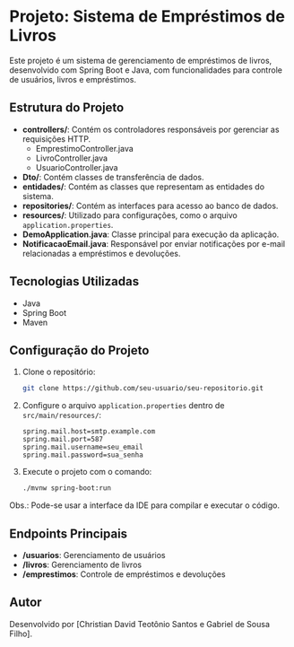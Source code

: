 # Projeto: Sistema de Empréstimos de Livros

Este projeto é um sistema de gerenciamento de empréstimos de livros, desenvolvido com Spring Boot e Java, com funcionalidades para controle de usuários, livros e empréstimos.

## Estrutura do Projeto

- **controllers/**: Contém os controladores responsáveis por gerenciar as requisições HTTP.
  - EmprestimoController.java
  - LivroController.java
  - UsuarioController.java
- **Dto/**: Contém classes de transferência de dados.
- **entidades/**: Contém as classes que representam as entidades do sistema.
- **repositories/**: Contém as interfaces para acesso ao banco de dados.
- **resources/**: Utilizado para configurações, como o arquivo `application.properties`.
- **DemoApplication.java**: Classe principal para execução da aplicação.
- **NotificacaoEmail.java**: Responsável por enviar notificações por e-mail relacionadas a empréstimos e devoluções.

## Tecnologias Utilizadas
- Java
- Spring Boot
- Maven

## Configuração do Projeto
1. Clone o repositório:
    ```bash
    git clone https://github.com/seu-usuario/seu-repositorio.git
    ```
2. Configure o arquivo `application.properties` dentro de `src/main/resources/`:
    ```properties
    spring.mail.host=smtp.example.com
    spring.mail.port=587
    spring.mail.username=seu_email
    spring.mail.password=sua_senha
    ```
3. Execute o projeto com o comando:
    ```bash
    ./mvnw spring-boot:run
    ```
Obs.: Pode-se usar a interface da IDE para compilar e executar o código.

## Endpoints Principais
- **/usuarios**: Gerenciamento de usuários
- **/livros**: Gerenciamento de livros
- **/emprestimos**: Controle de empréstimos e devoluções

## Autor
Desenvolvido por [Christian David Teotônio Santos e Gabriel de Sousa Filho].

